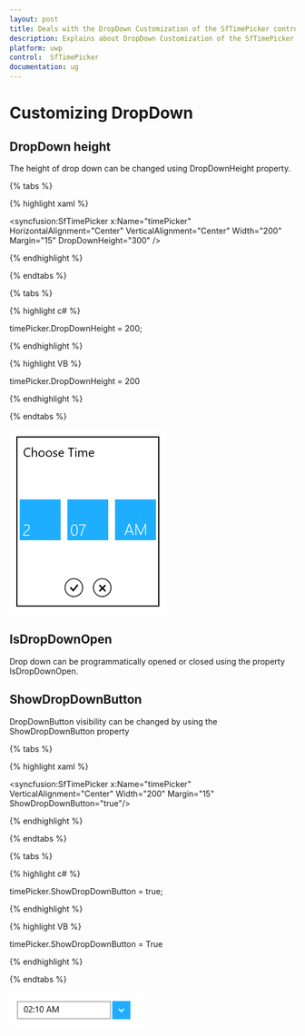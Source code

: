 ```yaml
---
layout: post
title: Deals with the DropDown Customization of the SfTimePicker control for UWP
description: Explains about DropDown Customization of the SfTimePicker control for UWP
platform: uwp
control:  SfTimePicker
documentation: ug
---
```

# Customizing DropDown

## DropDown height

The height of drop down can be changed using DropDownHeight property.

{% tabs %}

{% highlight xaml %}

 <syncfusion:SfTimePicker x:Name="timePicker" HorizontalAlignment="Center" VerticalAlignment="Center"  Width="200" Margin="15" DropDownHeight="300" />

{% endhighlight %}

{% endtabs %}

{% tabs %}

{% highlight c# %}

timePicker.DropDownHeight = 200;

{% endhighlight %}

{% highlight VB %}

timePicker.DropDownHeight = 200

{% endhighlight %}

{% endtabs %}

![](Features_images/Customizing-DropDown_img2.png)


## IsDropDownOpen

Drop down can be programmatically opened or closed using the property IsDropDownOpen.

## ShowDropDownButton

DropDownButton visibility can be changed by using the ShowDropDownButton property

{% tabs %}

{% highlight xaml %}

   <syncfusion:SfTimePicker x:Name="timePicker" VerticalAlignment="Center"  Width="200" Margin="15" ShowDropDownButton="true"/>

{% endhighlight %}

{% endtabs %}

{% tabs %}

{% highlight c# %}

 timePicker.ShowDropDownButton = true;

{% endhighlight %}

{% highlight VB %}

 timePicker.ShowDropDownButton = True

{% endhighlight %}


{% endtabs %}

![](Features_images/Customizing-DropDown_img3.png)